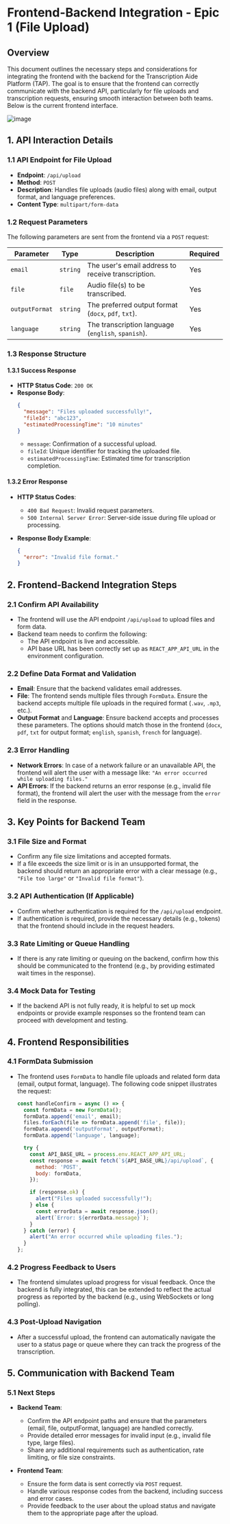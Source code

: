 

# **Frontend-Backend Integration - Epic 1 (File Upload)**

## **Overview**

This document outlines the necessary steps and considerations for integrating the frontend with the backend for the Transcription Aide Platform (TAP). The goal is to ensure that the frontend can correctly communicate with the backend API, particularly for file uploads and transcription requests, ensuring smooth interaction between both teams. Below is the current frontend interface.

![image](https://github.com/user-attachments/assets/7955c88a-79a0-4a88-a471-693a4292f960)



## **1. API Interaction Details**

### **1.1 API Endpoint for File Upload**
- **Endpoint**: `/api/upload`
- **Method**: `POST`
- **Description**: Handles file uploads (audio files) along with email, output format, and language preferences.
- **Content Type**: `multipart/form-data`

### **1.2 Request Parameters**
The following parameters are sent from the frontend via a `POST` request:

| **Parameter**  | **Type**    | **Description**                                       | **Required** |
|----------------|-------------|-------------------------------------------------------|--------------|
| `email`        | `string`    | The user's email address to receive transcription.    | Yes          |
| `file`         | `file`      | Audio file(s) to be transcribed.                      | Yes          |
| `outputFormat` | `string`    | The preferred output format (`docx`, `pdf`, `txt`).   | Yes          |
| `language`     | `string`    | The transcription language (`english`, `spanish`).    | Yes          |

### **1.3 Response Structure**

#### **1.3.1 Success Response**
- **HTTP Status Code**: `200 OK`
- **Response Body**:
  ```json
  {
    "message": "Files uploaded successfully!",
    "fileId": "abc123",
    "estimatedProcessingTime": "10 minutes"
  }
  ```
  - `message`: Confirmation of a successful upload.
  - `fileId`: Unique identifier for tracking the uploaded file.
  - `estimatedProcessingTime`: Estimated time for transcription completion.

#### **1.3.2 Error Response**
- **HTTP Status Codes**:
  - `400 Bad Request`: Invalid request parameters.
  - `500 Internal Server Error`: Server-side issue during file upload or processing.

- **Response Body Example**:
  ```json
  {
    "error": "Invalid file format."
  }
  ```


## **2. Frontend-Backend Integration Steps**

### **2.1 Confirm API Availability**
- The frontend will use the API endpoint `/api/upload` to upload files and form data.
- Backend team needs to confirm the following:
  - The API endpoint is live and accessible.
  - API base URL has been correctly set up as `REACT_APP_API_URL` in the environment configuration.

### **2.2 Define Data Format and Validation**
- **Email**: Ensure that the backend validates email addresses.
- **File**: The frontend sends multiple files through `FormData`. Ensure the backend accepts multiple file uploads in the required format (`.wav`, `.mp3`, etc.).
- **Output Format** and **Language**: Ensure backend accepts and processes these parameters. The options should match those in the frontend (`docx`, `pdf`, `txt` for output format; `english`, `spanish`, `french` for language).

### **2.3 Error Handling**
- **Network Errors**: In case of a network failure or an unavailable API, the frontend will alert the user with a message like: `"An error occurred while uploading files."`
- **API Errors**: If the backend returns an error response (e.g., invalid file format), the frontend will alert the user with the message from the `error` field in the response.


## **3. Key Points for Backend Team**

### **3.1 File Size and Format**
- Confirm any file size limitations and accepted formats.
- If a file exceeds the size limit or is in an unsupported format, the backend should return an appropriate error with a clear message (e.g., `"File too large"` or `"Invalid file format"`).

### **3.2 API Authentication (If Applicable)**
- Confirm whether authentication is required for the `/api/upload` endpoint.
- If authentication is required, provide the necessary details (e.g., tokens) that the frontend should include in the request headers.

### **3.3 Rate Limiting or Queue Handling**
- If there is any rate limiting or queuing on the backend, confirm how this should be communicated to the frontend (e.g., by providing estimated wait times in the response).

### **3.4 Mock Data for Testing**
- If the backend API is not fully ready, it is helpful to set up mock endpoints or provide example responses so the frontend team can proceed with development and testing.


## **4. Frontend Responsibilities**

### **4.1 FormData Submission**
- The frontend uses `FormData` to handle file uploads and related form data (email, output format, language). The following code snippet illustrates the request:
  ```js
  const handleConfirm = async () => {
    const formData = new FormData();
    formData.append('email', email);
    files.forEach(file => formData.append('file', file));
    formData.append('outputFormat', outputFormat);
    formData.append('language', language);

    try {
      const API_BASE_URL = process.env.REACT_APP_API_URL;
      const response = await fetch(`${API_BASE_URL}/api/upload`, {
        method: 'POST',
        body: formData,
      });

      if (response.ok) {
        alert("Files uploaded successfully!");
      } else {
        const errorData = await response.json();
        alert(`Error: ${errorData.message}`);
      }
    } catch (error) {
      alert("An error occurred while uploading files.");
    }
  };
  ```

### **4.2 Progress Feedback to Users**
- The frontend simulates upload progress for visual feedback. Once the backend is fully integrated, this can be extended to reflect the actual progress as reported by the backend (e.g., using WebSockets or long polling).

### **4.3 Post-Upload Navigation**
- After a successful upload, the frontend can automatically navigate the user to a status page or queue where they can track the progress of the transcription.


## **5. Communication with Backend Team**

### **5.1 Next Steps**
- **Backend Team**: 
  - Confirm the API endpoint paths and ensure that the parameters (email, file, outputFormat, language) are handled correctly.
  - Provide detailed error messages for invalid input (e.g., invalid file type, large files).
  - Share any additional requirements such as authentication, rate limiting, or file size constraints.
  
- **Frontend Team**:
  - Ensure the form data is sent correctly via `POST` request.
  - Handle various response codes from the backend, including success and error cases.
  - Provide feedback to the user about the upload status and navigate them to the appropriate page after the upload.
